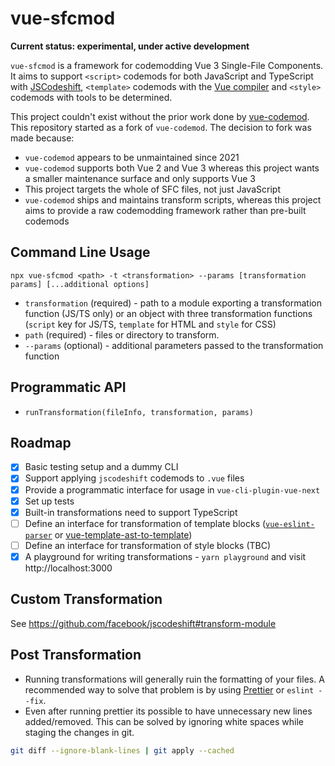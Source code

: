# vue-sfcmod

**Current status: experimental, under active development**

`vue-sfcmod` is a framework for codemodding Vue 3 Single-File Components. It aims to support `<script>` codemods for both JavaScript and TypeScript with [JSCodeshift](https://github.com/facebook/jscodeshift), `<template>` codemods with the [Vue compiler](https://github.com/vuejs/core/tree/main/packages/compiler-sfc) and `<style>` codemods with tools to be determined.

This project couldn't exist without the prior work done by [vue-codemod](https://github.com/vuejs/vue-codemod). This repository started as a fork of `vue-codemod`. The decision to fork was made because:

* `vue-codemod` appears to be unmaintained since 2021
* `vue-codemod` supports both Vue 2 and Vue 3 whereas this project wants a smaller maintenance surface and only supports Vue 3
* This project targets the whole of SFC files, not just JavaScript
* `vue-codemod` ships and maintains transform scripts, whereas this project aims to provide a raw codemodding framework rather than pre-built codemods

## Command Line Usage

`npx vue-sfcmod <path> -t <transformation> --params [transformation params] [...additional options]`

- `transformation` (required) - path to a module exporting a transformation function (JS/TS only) or an object with three transformation functions (`script` key for JS/TS, `template` for HTML and `style` for CSS)
- `path` (required) - files or directory to transform.
- `--params` (optional) - additional parameters passed to the transformation function

## Programmatic API

- `runTransformation(fileInfo, transformation, params)`

## Roadmap

- [x] Basic testing setup and a dummy CLI
- [x] Support applying `jscodeshift` codemods to `.vue` files
- [x] Provide a programmatic interface for usage in `vue-cli-plugin-vue-next`
- [x] Set up tests
- [x] Built-in transformations need to support TypeScript
- [ ] Define an interface for transformation of template blocks ([`vue-eslint-parser`](https://github.com/mysticatea/vue-eslint-parser/) or [vue-template-ast-to-template](https://github.com/CommanderXL/vue-template-ast-to-template))
- [ ] Define an interface for transformation of style blocks (TBC)
- [x] A playground for writing transformations - `yarn playground` and visit http://localhost:3000

## Custom Transformation

See https://github.com/facebook/jscodeshift#transform-module

## Post Transformation

- Running transformations will generally ruin the formatting of your files. A recommended way to solve that problem is by using [Prettier](https://prettier.io/) or `eslint --fix`.
- Even after running prettier its possible to have unnecessary new lines added/removed. This can be solved by ignoring white spaces while staging the changes in git.

```sh
git diff --ignore-blank-lines | git apply --cached
```
